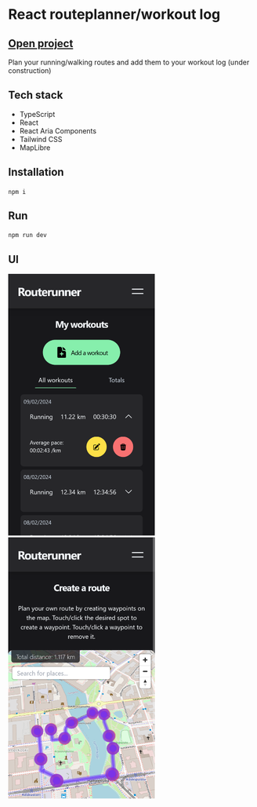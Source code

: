 # React routeplanner/workout log

## [Open project](https://routerunner.netlify.app/)

Plan your running/walking routes and add them to your workout log (under construction)

## Tech stack

- TypeScript
- React
- React Aria Components
- Tailwind CSS
- MapLibre

## Installation

`npm i`

## Run

`npm run dev`

## UI

<img src="https://github.com/rantap/routerunner-client/blob/main/public/ui1.png" width="300"> <img src="https://github.com/rantap/routerunner-client/blob/main/public/ui2.png" width="300">
